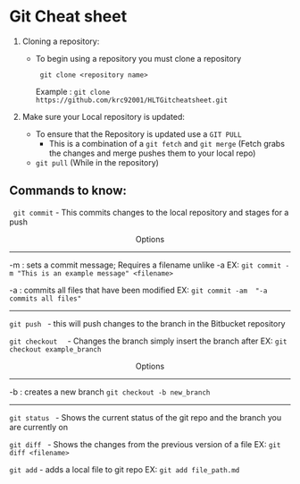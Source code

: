 # Git Cheat sheet

1. Cloning a repository:

    -   To begin using a repository you must clone a repository
    
        ``` git clone <repository name>``` 
        
        Example : ```git clone https://github.com/krc92001/HLTGitcheatsheet.git```

2. Make sure your Local repository is updated:

    - To ensure that the Repository is updated use a ```GIT PULL```  
        - This is a combination of a ```git fetch``` and ```git merge``` (Fetch grabs the changes and merge pushes them to your local repo)
    - ```git pull``` (While in the repository)



## Commands to know:

``` git commit``` - This commits changes to the local repository and stages for a push
<p align="center"> Options</p> 

***

-m : sets a commit message; Requires a filename unlike -a EX: ```git commit -m "This is an example message" <filename> ```

-a :  commits all files that have been modified EX: ``` git commit -am  "-a commits all files" ```

***

```git push ``` - this will push changes to the branch in the Bitbucket repository

```git checkout  ``` - Changes the branch simply insert the branch after EX: ```git checkout example_branch ```

<p align="center"> Options</p> 

***
-b : creates a new branch ```git checkout -b new_branch```

***

```git status ``` - Shows the current status of the git repo and the branch you are currently on

```git diff ``` - Shows the changes from the previous version of a file EX: ```git diff <filename> ```

```git add``` - adds a local file to git repo EX: ```git add file_path.md  ```
